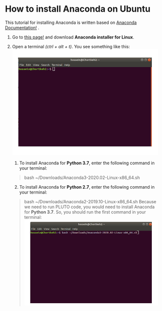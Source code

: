 # How to install Anaconda on Ubuntu
This tutorial for installing Anaconda is written based on
[Anaconda Documentation!](https://docs.anaconda.com/anaconda/install/linux/)
.

1. Go to 
[this page!](https://www.anaconda.com/products/individual#linux) 
and download **Anaconda installer for Linux**.

2. Open a terminal *(ctrl + alt + t)*. You see something like this:
![Image of a terminal](https://github.com/Shenavar/pics/blob/master/1.jpg)
   1. To install Anaconda for **Python 3.7**, enter the following command in your terminal:
   >  bash ~/Downloads/Anaconda3-2020.02-Linux-x86_64.sh
   2. To install Anaconda for **Python 2.7**, enter the following command in your terminal:
   >  bash ~/Downloads/Anaconda2-2019.10-Linux-x86_64.sh
Because we need to run PLUTO code, you would need to install Anaconda for **Python 3.7**. So, you should run the first command in your terminal:
![Image of a terminal](https://github.com/Shenavar/pics/blob/master/2.jpg)
